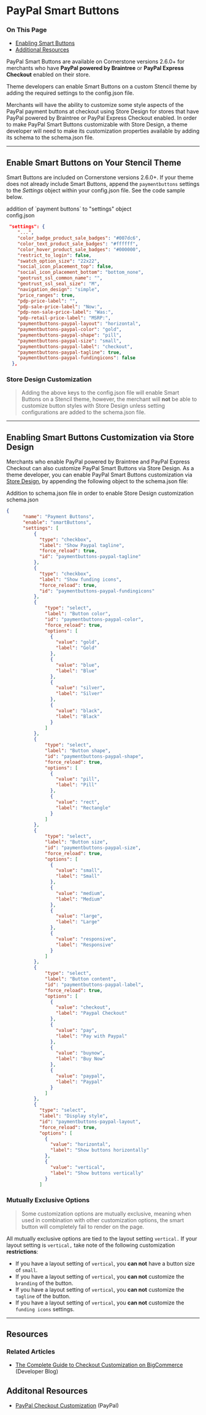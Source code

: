 <h1>PayPal Smart Buttons</h1>

<div class="otp" id="no-index">
	<h3> On This Page </h3>
	<ul>
    <li><a href="#paypal-smart_include-smart-buttons">Enabling Smart Buttons</a></li>
    <li><a href="#paypal-smart_additional-resources">Additional Resources</a></li>
	</ul>
</div>

<a href='#paypal-smart_overview' aria-hidden='true' class='block-anchor'  id='paypal-smart_overview'><i aria-hidden='true' class='linkify icon'></i></a>

PayPal Smart Buttons are available on Cornerstone versions 2.6.0+ for merchants who have **PayPal powered by Braintree** or **PayPal Express Checkout** enabled on their store. 

Theme developers can enable Smart Buttons on a custom Stencil theme by adding the required settings to the <span class="fn">config.json</span> file. 

Merchants will have the ability to customize some style aspects of the PayPal payment buttons at checkout using Store Design for stores that have PayPal powered by Braintree or PayPal Express Checkout enabled. In order to make PayPal Smart Buttons customizable with Store Design, a theme developer will need to make its customization properties available by adding its schema to the <span class="fn">schema.json</span> file. 

---

<a href='#paypal-smart_include-smart-buttons' aria-hidden='true' class='block-anchor'  id='paypal-smart_include-smart-buttons'><i aria-hidden='true' class='linkify icon'></i></a>

## Enable Smart Buttons on Your Stencil Theme

Smart Buttons are included on Cornerstone versions 2.6.0+. If your theme does not already include Smart Buttons, append the `paymentbuttons` settings to the _Settings_ object within your <span class="fn">config.json</span> file. See the code sample below. 

<div class="HubBlock-header">
    <div class="HubBlock-header-title flex items-center">
        <div class="HubBlock-header-name">addition of `payment buttons` to "settings" object</div>
    </div><div class="HubBlock-header-subtitle">config.json</div>
</div>

<!--
title: "addition of `payment buttons` to "settings" object"
subtitle: "config.json"
lineNumbers: true
-->

```json
 "settings": {
    "...",
    "color_badge_product_sale_badges": "#007dc6",
    "color_text_product_sale_badges": "#ffffff",
    "color_hover_product_sale_badges": "#000000",
    "restrict_to_login": false,
    "swatch_option_size": "22x22",
    "social_icon_placement_top": false,
    "social_icon_placement_bottom": "bottom_none",
    "geotrust_ssl_common_name": "",
    "geotrust_ssl_seal_size": "M",
    "navigation_design": "simple",
    "price_ranges": true,
    "pdp-price-label": "",
    "pdp-sale-price-label": "Now:",
    "pdp-non-sale-price-label": "Was:",
    "pdp-retail-price-label": "MSRP:",
    "paymentbuttons-paypal-layout": "horizontal",
    "paymentbuttons-paypal-color": "gold",
    "paymentbuttons-paypal-shape": "pill",
    "paymentbuttons-paypal-size": "small",
    "paymentbuttons-paypal-label": "checkout",
    "paymentbuttons-paypal-tagline": true,
    "paymentbuttons-paypal-fundingicons": false
  },
```

<div class="HubBlock--callout">
<div class="CalloutBlock--warning">
<div class="HubBlock-content">
    
<!-- theme: warning -->

### Store Design Customization
> Adding the above keys to the <span class="fn">config.json</span> file will enable Smart Buttons on a Stencil theme, however, the merchant will **not** be able to customize button styles with Store Design unless setting configurations are added to the <span class="fn">schema.json</span> file.

</div>
</div>
</div>

---

## Enabling Smart Buttons Customization via Store Design

Merchants who enable PayPal powered by Braintree and PayPal Express Checkout can also customize PayPal Smart Buttons via Store Design. As a theme developer, you can enable PayPal Smart Buttons customization via [Store Design](/stencil-docs/stencil-theme-editor/schema-json-metadata), by appending the following object to the <span class="fn">schema.json</span> file:


<div class="HubBlock-header">
    <div class="HubBlock-header-title flex items-center">
        <div class="HubBlock-header-name">Addition to schema.json file in order to enable Store Design customization</div>
    </div><div class="HubBlock-header-subtitle">schema.json</div>
</div>

<!--
title: "Addition to schema.json file in order to enable Store Design customization"
subtitle: "schema.json"
lineNumbers: true
-->

```json
{
      "name": "Payment Buttons",
      "enable": "smartButtons",
      "settings": [
          {
            "type": "checkbox",
            "label": "Show Paypal tagline",
            "force_reload": true,
            "id": "paymentbuttons-paypal-tagline"
          },
          {
            "type": "checkbox",
            "label": "Show funding icons",
            "force_reload": true,
            "id": "paymentbuttons-paypal-fundingicons"
          },
          {
              "type": "select",
              "label": "Button color",
              "id": "paymentbuttons-paypal-color",
              "force_reload": true,
              "options": [
                {
                  "value": "gold",
                  "label": "Gold"
                },
                {
                  "value": "blue",
                  "label": "Blue"
                },
                {
                  "value": "silver",
                  "label": "Silver"
                },
                {
                  "value": "black",
                  "label": "Black"
                }
              ]
          },
          {
              "type": "select",
              "label": "Button shape",
              "id": "paymentbuttons-paypal-shape",
              "force_reload": true,
              "options": [
                {
                  "value": "pill",
                  "label": "Pill"
                },
                {
                  "value": "rect",
                  "label": "Rectangle"
                }
              ]
          },
          {
              "type": "select",
              "label": "Button size",
              "id": "paymentbuttons-paypal-size",
              "force_reload": true,
              "options": [
                {
                  "value": "small",
                  "label": "Small"
                },
                {
                  "value": "medium",
                  "label": "Medium"
                },
                {
                  "value": "large",
                  "label": "Large"
                },
                {
                  "value": "responsive",
                  "label": "Responsive"
                }
              ]
          },
          {
              "type": "select",
              "label": "Button content",
              "id": "paymentbuttons-paypal-label",
              "force_reload": true,
              "options": [
                {
                  "value": "checkout",
                  "label": "Paypal Checkout"
                },
                {
                  "value": "pay",
                  "label": "Pay with Paypal"
                },
                {
                  "value": "buynow",
                  "label": "Buy Now"
                },
                {
                  "value": "paypal",
                  "label": "Paypal"
                }
              ]
          },
          {
            "type": "select",
            "label": "Display style",
            "id": "paymentbuttons-paypal-layout",
            "force_reload": true,
            "options": [
              {
                "value": "horizontal",
                "label": "Show buttons horizontally"
              },
              {
                "value": "vertical",
                "label": "Show buttons vertically"
              }
            ]

```

<div class="HubBlock--callout">
<div class="CalloutBlock--error">
<div class="HubBlock-content">
    
<!-- theme: error -->

### Mutually Exclusive Options
> Some customization options are mutually exclusive, meaning when used in combination with other customization options, the smart button will completely fail to render on the page. 

All mutually exclusive options are tied to the layout setting `vertical.` If your layout setting is `vertical,` take note of the following customization **restrictions**:

* If you have a layout setting of `vertical`, you **can not** have a button size of `small`.
* If you have a layout setting of `vertical`, you **can not** customize the `branding` of the button.
* If you have a layout setting of `vertical`, you **can not** customize the `tagline` of the button.
* If you have a layout setting of `vertical`, you **can not** customize the `funding icons` settings.

</div>
</div>
</div>

---

<a href='#paypal-smart_additional-resources' aria-hidden='true' class='block-anchor'  id='paypal-smart_additional-resources'><i aria-hidden='true' class='linkify icon'></i></a>

## Resources

### Related Articles
* [The Complete Guide to Checkout Customization on BigCommerce](https://medium.com/bigcommerce-developer-blog/the-complete-guide-to-checkout-customization-on-bigcommerce-6b566bc36fa9) (Developer Blog)

## Additonal Resources
* [PayPal Checkout Customization](https://developer.paypal.com/demo/checkout/#/pattern/checkout) (PayPal)



